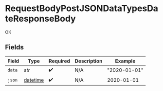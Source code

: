 # RequestBodyPostJSONDataTypesDateResponseBody

OK


## Fields

| Field                                                                        | Type                                                                         | Required                                                                     | Description                                                                  | Example                                                                      |
| ---------------------------------------------------------------------------- | ---------------------------------------------------------------------------- | ---------------------------------------------------------------------------- | ---------------------------------------------------------------------------- | ---------------------------------------------------------------------------- |
| `data`                                                                       | *str*                                                                        | :heavy_check_mark:                                                           | N/A                                                                          | "2020-01-01"                                                                 |
| `json`                                                                       | [datetime](https://docs.python.org/3/library/datetime.html#datetime-objects) | :heavy_check_mark:                                                           | N/A                                                                          | 2020-01-01                                                                   |